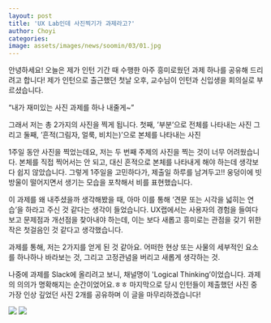 ```yaml
---
layout: post
title: 'UX Lab인데 사진찍기가 과제라고?'
author: Choyi
categories: 
image: assets/images/news/soomin/03/01.jpg
---
```

안녕하세요! 오늘은 제가 인턴 기간 때 수행한 아주 흥미로웠던 과제 하나를 공유해 드리려고 합니다!
제가 인턴으로 출근했던 첫날 오후, 교수님이 인턴과 신입생을 회의실로 부르셨습니다.

“내가 재미있는 사진 과제를 하나 내줄게~”

그래서 저는 총 2가지의 사진을 찍게 됩니다.
첫째, ’부분’으로 전체를 나타내는 사진
그리고 둘째, ’흔적(그림자, 얼룩, 비치는)’으로 본체를 나타내는 사진

1주일 동안 사진을 찍었는데요, 저는 두 번째 주제의 사진을 찍는 것이 너무 어려웠습니다. 본체를 직접 찍어서는 안 되고, 대신 흔적으로 본체를 나타내게 해야 하는데 생각보다 쉽지 않았습니다. 그렇게 1주일을 고민하다가, 제출일 하루를 남겨두고!! 웅덩이에 빗방울이 떨어지면서 생기는 모습을 포착해서 비를 표현했습니다.

이 과제를 왜 내주셨을까 생각해봤을 때, 아마 이를 통해 ‘견문 또는 시각을 넓히는 연습’을 하라고 주신 것 같다는 생각이 들었습니다. UX랩에서는 사용자의 경험을 들여다보고 문제점과 개선점을 찾아내야 하는데, 이는 보다 새롭고 흥미로는 관점을 갖기 위한 작은 첫걸음인 것 같다고 생각했습니다.

과제를 통해, 저는 2가지를 얻게 된 것 같아요.
어떠한 현상 또는 사물의 세부적인 요소를 하나하나 바라보는 것, 그리고 고정관념을 버리고 새롭게 생각하는 것.

나중에 과제를 Slack에 올리려고 보니, 채널명이 'Logical Thinking’이었습니다. 과제의 의의가 명확해지는 순간이었어요.ㅎㅎ 마지막으로 당시 인턴들이 제출했던 사진 중 가장 인상 깊었던 사진 2개를 공유하며 이 글을 마무리하겠습니다!

<img src="{{site.baseurl}}/assets/images/news/2019-11-22-01.jpg">
<img src="{{site.baseurl}}/assets/images/news/2019-11-22-02.jpg">